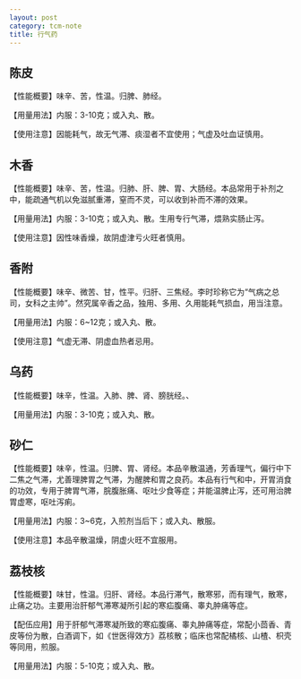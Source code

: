 ```yaml
---
layout: post
category: tcm-note
title: 行气药
---
```


## 陈皮 ##

【性能概要】味辛、苦，性温。归脾、肺经。

【用量用法】内服：3-10克；或入丸、散。

【使用注意】因能耗气，故无气滞、痰湿者不宜使用；气虚及吐血证慎用。

## 木香 ##

【性能概要】味辛、苦，性温。归肺、肝、脾、胃、大肠经。本品常用于补剂之中，能疏通气机以免滋腻重滞，窒而不灵，可以收到补而不滞的效果。

【用量用法】内服：3-10克；或入丸、散。生用专行气滞，煨熟实肠止泻。

【使用注意】因性味香燥，故阴虚津亏火旺者慎用。

## 香附 ##

【性能概要】味辛、微苦、甘，性平。归肝、三焦经。李时珍称它为“气病之总司，女科之主帅”。然究属辛香之品，独用、多用、久用能耗气损血，用当注意。

【用量用法】内服：6~12克；或入丸、散。

【使用注意】气虚无滞、阴虚血热者忌用。

## 乌药 ##

【性能概要】味辛，性温。入肺、脾、肾、膀胱经。、

【用量用法】内服：3-10克；或入丸、散。

## 砂仁 ##

【性能概要】味辛，性温。归脾、胃、肾经。本品辛散温通，芳香理气，偏行中下二焦之气滞，尤善理脾胃之气滞，为醒脾和胃之良药。本品有行气和中，开胃消食的功效，专用于脾胃气滞，脘腹胀痛、呕吐少食等症；并能温脾止泻，还可用治脾胃虚寒，呕吐泻痢。

【用量用法】内服：3~6克，入煎剂当后下；或入丸、散服。

【使用注意】本品辛散温燥，阴虚火旺不宜服用。

## 荔枝核 ##

【性能概要】味甘，性温。归肝、肾经。本品行滞气，散寒邪，而有理气，散寒，止痛之功。主要用治肝郁气滞寒凝所引起的寒疝腹痛、睾丸肿痛等症。

【配伍应用】用于肝郁气滞寒凝所致的寒疝腹痛、睾丸肿痛等症，常配小茴香、青皮等份为散，白酒调下，如《世医得效方》荔核散；临床也常配橘核、山楂、枳壳等同用，煎服。

【用量用法】内服：5-10克；或入丸、散。